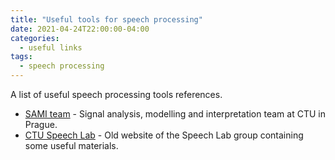 ```yaml
---
title: "Useful tools for speech processing"
date: 2021-04-24T22:00:00-04:00
categories:
  - useful links
tags:
  - speech processing
---
```


A list of useful speech processing tools references.

* [SAMI team](http://sami.fel.cvut.cz/ ) - Signal analysis, modelling and interpretation team at CTU in Prague. 
* [CTU Speech Lab](http://noel.feld.cvut.cz/speechlab/) - Old website of the Speech Lab group containing some useful materials. 
